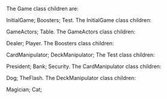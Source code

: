 The Game class children are:

InitialGame;
Boosters;
Test.
The InitialGame class children:

GameActors;
Table.
The GameActors class children:

Dealer;
Player.
The Boosters class children:

CardManipulator;
DeckManipulator;
The Test class children:

President;
Bank;
Security.
The CardManipulator class children:

Dog;
TheFlash.
The DeckManipulator class children:

Magician;
Cat;